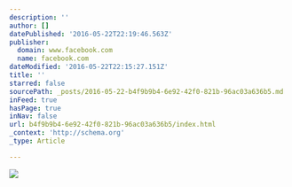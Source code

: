 ```yaml
---
description: ''
author: []
datePublished: '2016-05-22T22:19:46.563Z'
publisher:
  domain: www.facebook.com
  name: facebook.com
dateModified: '2016-05-22T22:15:27.151Z'
title: ''
starred: false
sourcePath: _posts/2016-05-22-b4f9b9b4-6e92-42f0-821b-96ac03a636b5.md
inFeed: true
hasPage: true
inNav: false
url: b4f9b9b4-6e92-42f0-821b-96ac03a636b5/index.html
_context: 'http://schema.org'
_type: Article

---
```

![](https://scontent.fsnc1-1.fna.fbcdn.net/v/t1.0-9/13254156_1594214667312909_4490805166929041479_n.jpg?oh=5a2edb4fed91a248badbde41263ba49e&oe=57E1BB6C)